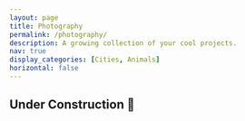 ```yaml
---
layout: page
title: Photography
permalink: /photography/
description: A growing collection of your cool projects.
nav: true
display_categories: [Cities, Animals]
horizontal: false
---
```


## Under Construction 🚧
